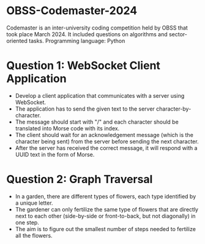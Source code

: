 # OBSS-Codemaster-2024
Codemaster is an inter-university coding competition held by OBSS that took place March 2024. It included questions on algorithms and sector-oriented tasks.
Programming language: Python

# Question 1: WebSocket Client Application
- Develop a client application that communicates with a server using WebSocket.
- The application has to send the given text to the server character-by-character.
- The message should start with "/" and each character should be translated into Morse code with its index.
- The client should wait for an acknowledgement message (which is the character being sent) from the server before sending the next character.
- After the server has received the correct message, it will respond with a UUID text in the form of Morse.

# Question 2: Graph Traversal
- In a garden, there are different types of flowers, each type identified by a unique letter.
- The gardener can only fertilize the same type of flowers that are directly next to each other (side-by-side or front-to-back, but not diagonally) in one step.
- The aim is to figure out the smallest number of steps needed to fertilize all the flowers.

